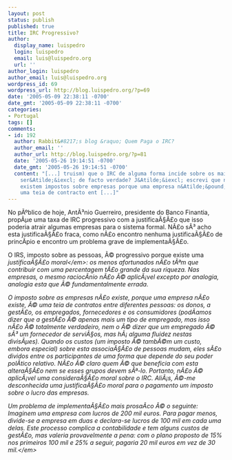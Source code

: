 ```yaml
---
layout: post
status: publish
published: true
title: IRC Progressivo?
author:
  display_name: luispedro
  login: luispedro
  email: luis@luispedro.org
  url: ''
author_login: luispedro
author_email: luis@luispedro.org
wordpress_id: 69
wordpress_url: http://blog.luispedro.org/?p=69
date: '2005-05-09 22:38:11 -0700'
date_gmt: '2005-05-09 22:38:11 -0700'
categories:
- Portugal
tags: []
comments:
- id: 192
  author: Rabbit&#8217;s blog &raquo; Quem Paga o IRC?
  author_email: ''
  author_url: http://blog.luispedro.org/?p=81
  date: '2005-05-26 19:14:51 -0700'
  date_gmt: '2005-05-26 19:14:51 -0700'
  content: "[...] truism) que o IRC de alguma forma incide sobre os mais ricos. \tMas
    ser&Atilde;&iexcl; de facto verdade? J&Atilde;&iexcl; escrevi que n&Atilde;&pound;o
    existem impostos sobre empresas porque uma empresa n&Atilde;&pound;o existe: &Atilde;&copy;
    uma teia de contracto ent [...]"
---
```

<p>No p&Atilde;&ordm;blico de hoje, Ant&Atilde;&sup3;nio Guerreiro, presidente do Banco Finantia, prop&Atilde;&micro;e uma taxa de IRC progressivo com a justifica&Atilde;&sect;&Atilde;&pound;o que isso poderia atrair algumas empresas para o sistema formal. N&Atilde;&pound;o s&Atilde;&sup3; acho esta justifica&Atilde;&sect;&Atilde;&pound;o fraca, como n&Atilde;&pound;o encontro nenhuma justifica&Atilde;&sect;&Atilde;&pound;o de princ&Atilde;&shy;pio e encontro um problema grave de implementa&Atilde;&sect;&Atilde;&pound;o.</p>
<p>O IRS, imposto sobre as pessoas, &Atilde;&copy; progressivo porque existe uma <em>justifica&Atilde;&sect;&Atilde;&pound;o moral<&#47;em>: os menos afortunados n&Atilde;&pound;o t&Atilde;&ordf;m que contribuir com uma percentagem t&Atilde;&pound;o grande da sua riqueza. Nas empresas, o mesmo racioc&Atilde;&shy;nio n&Atilde;&pound;o &Atilde;&copy; aplic&Atilde;&iexcl;vel excepto por analogia, analogia esta que &Atilde;&copy; fundamentalmente errada.</p>
<p>O imposto sobre as empresas n&Atilde;&pound;o existe, porque uma empresa n&Atilde;&pound;o existe, &Atilde;&copy; uma teia de contratos entre diferentes pessoas: os donos, a gest&Atilde;&pound;o, os empregados, fornecedores e os consumidores (pod&Atilde;&shy;amos dizer que a gest&Atilde;&pound;o &Atilde;&copy; apenas mais um tipo de empregado, mas isso n&Atilde;&pound;o &Atilde;&copy; totalmente verdadeiro, nem o &Atilde;&copy; dizer que um empregado &Atilde;&copy; s&Atilde;&sup3; um fornecedor de servi&Atilde;&sect;os, mas h&Atilde;&iexcl; alguma fluidez nestas divis&Atilde;&micro;es). Quando os custos (um imposto &Atilde;&copy; tamb&Atilde;&copy;m um custo, embora especial) sobre esta associa&Atilde;&sect;&Atilde;&pound;o de pessoas mudam, eles s&Atilde;&pound;o dividos entre os participantes de uma forma que depende do seu poder pol&Atilde;&shy;tico relativo. N&Atilde;&pound;o &Atilde;&copy; claro quem &Atilde;&copy; que beneficia com esta altera&Atilde;&sect;&Atilde;&pound;o nem se esses grupos devem s&Atilde;&ordf;-lo. Portanto, n&Atilde;&pound;o &Atilde;&copy; aplic&Atilde;&iexcl;vel uma considera&Atilde;&sect;&Atilde;&pound;o moral sobre o IRC. Ali&Atilde;&iexcl;s, &Atilde;&copy;-me desconhecida uma justifica&Atilde;&sect;&Atilde;&pound;o moral para o pagamento um imposto sobre o lucro das empresas.</p>
<p>Um problema de implementa&Atilde;&sect;&Atilde;&pound;o mais prosa&Atilde;&shy;co &Atilde;&copy; o seguinte: Imaginem uma empresa com lucros de 200&nbsp;mil euros. Para pagar menos, divide-se a empresa em duas e declara-se lucros de 100&nbsp;mil em cada uma delas. Este processo complica a contabilidade e tem alguns custos de gest&Atilde;&pound;o, mas valeria provavelmente a pena: com o plano proposto de 15% nos primeiros 100 mil e 25% a seguir, pagaria 20 mil euros em vez de 30 mil.<em><&#47;em></p>

